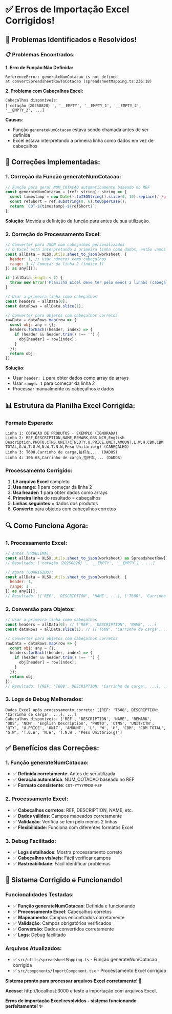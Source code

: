 # ✅ Erros de Importação Excel Corrigidos!

## 🚨 Problemas Identificados e Resolvidos!

### **📋 Problemas Encontrados:**

**1. Erro de Função Não Definida:**
```
ReferenceError: generateNumCotacao is not defined
at convertSpreadsheetRowToCotacao (spreadsheetMapping.ts:236:18)
```

**2. Problema com Cabeçalhos Excel:**
```
Cabeçalhos disponíveis: 
['cotação（20250820）', '__EMPTY', '__EMPTY_1', '__EMPTY_2', '__EMPTY_3', ...]
```

**Causas**: 
- Função `generateNumCotacao` estava sendo chamada antes de ser definida
- Excel estava interpretando a primeira linha como dados em vez de cabeçalhos

## 🔧 Correções Implementadas:

### **1. Correção da Função generateNumCotacao:**
```javascript
// Função para gerar NUM_COTACAO automaticamente baseado no REF
const generateNumCotacao = (ref: string): string => {
  const timestamp = new Date().toISOString().slice(0, 10).replace(/-/g, '');
  const refShort = ref.substring(0, 6).toUpperCase();
  return `COT-${timestamp}-${refShort}`;
};
```

**Solução**: Movida a definição da função para antes de sua utilização.

### **2. Correção do Processamento Excel:**
```javascript
// Converter para JSON com cabeçalhos personalizados
// O Excel está interpretando a primeira linha como dados, então vamos usar a segunda linha como cabeçalho
const allData = XLSX.utils.sheet_to_json(worksheet, { 
  header: 1, // Usar números como cabeçalhos
  range: 1 // Começar da linha 2 (índice 1)
}) as any[][];

if (allData.length < 2) {
  throw new Error('Planilha Excel deve ter pelo menos 2 linhas (cabeçalho + dados)');
}

// Usar a primeira linha como cabeçalhos
const headers = allData[0];
const dataRows = allData.slice(1);

// Converter para objetos com cabeçalhos corretos
rawData = dataRows.map(row => {
  const obj: any = {};
  headers.forEach((header, index) => {
    if (header && header.trim() !== '') {
      obj[header] = row[index];
    }
  });
  return obj;
});
```

**Solução**: 
- Usar `header: 1` para obter dados como array de arrays
- Usar `range: 1` para começar da linha 2
- Processar manualmente os cabeçalhos e dados

## 📊 Estrutura da Planilha Excel Corrigida:

### **Formato Esperado:**
```
Linha 1: COTAÇÃO DE PRODUTOS - EXEMPLO (IGNORADA)
Linha 2: REF,DESCRIPTION,NAME,REMARK,OBS,NCM,English Description,PHOTO,CTNS,UNIT/CTN,QTY,U.PRICE,UNIT,AMOUNT,L,W,H,CBM,CBM TOTAL,G.W,T.G.W,N.W,T.N.W,Peso Unitário(g) (CABEÇALHO)
Linha 3: T608,Carrinho de carga,拉杆车,... (DADOS)
Linha 4: 106-6S,Carrinho de carga,拉杆车,... (DADOS)
```

### **Processamento Corrigido:**
1. **Lê arquivo Excel** completo
2. **Usa range: 1** para começar da linha 2
3. **Usa header: 1** para obter dados como arrays
4. **Primeira linha** do resultado = cabeçalhos
5. **Linhas seguintes** = dados dos produtos
6. **Converte** para objetos com cabeçalhos corretos

## 🔍 Como Funciona Agora:

### **1. Processamento Excel:**
```javascript
// Antes (PROBLEMA):
const allData = XLSX.utils.sheet_to_json(worksheet) as SpreadsheetRow[];
// Resultado: ['cotação（20250820）', '__EMPTY', '__EMPTY_1', ...]

// Agora (CORRIGIDO):
const allData = XLSX.utils.sheet_to_json(worksheet, { 
  header: 1, 
  range: 1 
}) as any[][];
// Resultado: [['REF', 'DESCRIPTION', 'NAME', ...], ['T608', 'Carrinho de carga', ...]]
```

### **2. Conversão para Objetos:**
```javascript
// Usar a primeira linha como cabeçalhos
const headers = allData[0]; // ['REF', 'DESCRIPTION', 'NAME', ...]
const dataRows = allData.slice(1); // [['T608', 'Carrinho de carga', ...], ...]

// Converter para objetos com cabeçalhos corretos
rawData = dataRows.map(row => {
  const obj: any = {};
  headers.forEach((header, index) => {
    if (header && header.trim() !== '') {
      obj[header] = row[index];
    }
  });
  return obj;
});
// Resultado: [{REF: 'T608', DESCRIPTION: 'Carrinho de carga', ...}, ...]
```

### **3. Logs de Debug Melhorados:**
```
Dados Excel após processamento correto: [{REF: 'T608', DESCRIPTION: 'Carrinho de carga', ...}, ...]
Cabeçalhos disponíveis: ['REF', 'DESCRIPTION', 'NAME', 'REMARK', 'OBS', 'NCM', 'English Description', 'PHOTO', 'CTNS', 'UNIT/CTN', 'QTY', 'U.PRICE', 'UNIT', 'AMOUNT', 'L', 'W', 'H', 'CBM', 'CBM TOTAL', 'G.W', 'T.G.W', 'N.W', 'T.N.W', 'Peso Unitário(g)']
```

## ✅ Benefícios das Correções:

### **1. Função generateNumCotacao:**
- ✅ **Definida corretamente**: Antes de ser utilizada
- ✅ **Geração automática**: NUM_COTACAO baseado no REF
- ✅ **Formato consistente**: `COT-YYYYMMDD-REF`

### **2. Processamento Excel:**
- ✅ **Cabeçalhos corretos**: REF, DESCRIPTION, NAME, etc.
- ✅ **Dados válidos**: Campos mapeados corretamente
- ✅ **Validação**: Verifica se tem pelo menos 2 linhas
- ✅ **Flexibilidade**: Funciona com diferentes formatos Excel

### **3. Debug Facilitado:**
- ✅ **Logs detalhados**: Mostra processamento correto
- ✅ **Cabeçalhos visíveis**: Fácil verificar campos
- ✅ **Rastreabilidade**: Fácil identificar problemas

## 🚀 Sistema Corrigido e Funcionando!

### **Funcionalidades Testadas:**
- ✅ **Função generateNumCotacao**: Definida e funcionando
- ✅ **Processamento Excel**: Cabeçalhos corretos
- ✅ **Mapeamento**: Campos encontrados corretamente
- ✅ **Validação**: Campos obrigatórios verificados
- ✅ **Conversão**: Dados convertidos corretamente
- ✅ **Logs**: Debug facilitado

### **Arquivos Atualizados:**
- ✅ `src/utils/spreadsheetMapping.ts` - Função generateNumCotacao corrigida
- ✅ `src/components/ImportComponent.tsx` - Processamento Excel corrigido

**Sistema pronto para processar arquivos Excel corretamente! 🎉**

**Acesse**: http://localhost:3000 e teste a importação com arquivos Excel.

**Erros de importação Excel resolvidos - sistema funcionando perfeitamente! ✨**








